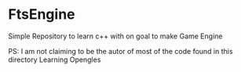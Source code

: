 FtsEngine
=========
Simple Repository to learn c++ with on goal to make Game Engine 

PS: I am not claiming to be the autor of most of the code found in this directory
Learning Opengles
